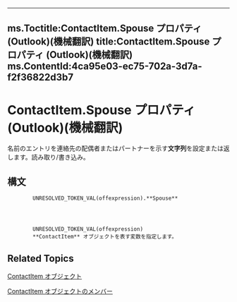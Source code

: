 

---
ms.Toctitle:ContactItem.Spouse プロパティ (Outlook)(機械翻訳)
title:ContactItem.Spouse プロパティ (Outlook)(機械翻訳)
ms.ContentId:4ca95e03-ec75-702a-3d7a-f2f36822d3b7
---
# ContactItem.Spouse プロパティ (Outlook)(機械翻訳)




名前のエントリを連絡先の配偶者またはパートナーを示す**文字列**を設定または返します。読み取り/書き込み。

## 構文

            UNRESOLVED_TOKEN_VAL(offexpression).**Spouse**




            UNRESOLVED_TOKEN_VAL(offexpression)
            **ContactItem** オブジェクトを表す変数を指定します。



## Related Topics

[ContactItem オブジェクト](8e32093c-a678-f1fd-3f35-c2d8994d166f.md)

[ContactItem オブジェクトのメンバー](a8b13369-4c87-02aa-e62a-1f3067e559fa.md)




